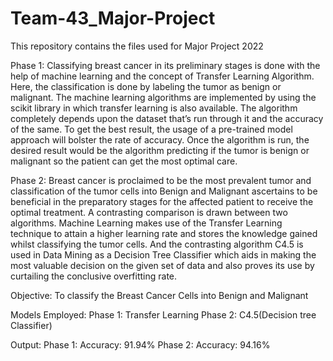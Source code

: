 # Team-43_Major-Project
This repository contains the files used for Major Project 2022

Phase 1:
Classifying breast cancer in its preliminary stages is done with the help of machine learning and the concept of Transfer Learning Algorithm. Here, the classification is done by labeling the tumor as benign or malignant. The machine learning algorithms are implemented by using the scikit library in which transfer learning is also available. The algorithm completely depends upon the dataset that’s run through it and the accuracy of the same. To get the best result, the usage of a pre-trained model approach will bolster the rate of accuracy. Once the algorithm is run, the desired result would be the algorithm predicting if the tumor is benign or malignant so the patient can get the most optimal care.

Phase 2:
Breast cancer is proclaimed to be the most prevalent tumor and classification of the tumor cells into Benign and Malignant ascertains to be beneficial in the preparatory stages for the affected patient to receive the optimal treatment. A contrasting comparison is drawn between two algorithms. Machine Learning makes use of the Transfer Learning technique to attain a higher learning rate and stores the knowledge gained whilst classifying the tumor cells. And the contrasting algorithm C4.5 is used in Data Mining as a Decision Tree Classifier which aids in making the most valuable decision on the given set of data and also proves its use by curtailing the conclusive overfitting rate.

Objective:
To classify the Breast Cancer Cells into Benign and Malignant

Models Employed:
Phase 1: Transfer Learning
Phase 2: C4.5(Decision tree Classifier)

Output:
Phase 1: Accuracy: 91.94%
Phase 2: Accuracy: 94.16%

